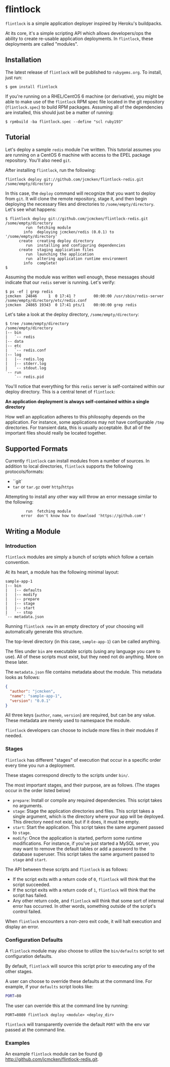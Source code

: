# flintlock

``flintlock`` is a simple application deployer inspired by Heroku's buildpacks. 

At its core, it's a simple scripting API which allows developers/ops the ability
to create re-usable application deployments. In ``flintlock``, these deployments 
are called "modules".

## Installation

The latest release of ``flintlock`` will be published to ``rubygems.org``. To install,
just run:

```console
$ gem install flintlock
```

If you're running on a RHEL/CentOS 6 machine (or derivative), you might be able to
make use of the ``flintlock`` RPM spec file located in the git repository 
(``flintlock.spec``) to build RPM packages. Assuming all of the dependencies are
installed, this should just be a matter of running:

```console
$ rpmbuild -ba flintlock.spec --define "scl ruby193"
```

## Tutorial

Let's deploy a sample ``redis`` module I've written. This tutorial assumes you 
are running on a CentOS 6 machine with access to the EPEL package repository.
You'll also need ``git``.

After installing ``flintlock``, run the following:

```console
flintlock deploy git://github.com/jcmcken/flintlock-redis.git /some/empty/directory
```

In this case, the ``deploy`` command will recognize that you want to deploy from ``git``.
It will clone the remote repository, stage it, and then begin deploying the necessary
files and directories to ``/some/empty/directory``. Let's see what happens:


```console
$ flintlock deploy git://github.com/jcmcken/flintlock-redis.git /some/empty/directory
         run  fetching module
        info  deploying jcmcken/redis (0.0.1) to '/some/empty/directory'
      create  creating deploy directory
         run  installing and configuring dependencies
      create  staging application files
         run  launching the application
         run  altering application runtime environment
        info  complete!
$
```

Assuming the module was written well enough, these messages should indicate that our
``redis`` server is running. Let's verify:

```console
$ ps -ef | grep redis
jcmcken  24846     1  0 17:41 ?        00:00:00 /usr/sbin/redis-server /some/empty/directory/etc/redis.conf
jcmcken  24865 19343  0 17:41 pts/1    00:00:00 grep redis
```

Let's take a look at the deploy directory, ``/some/empty/directory``:

```console
$ tree /some/empty/directory
/some/empty/directory
|-- bin
|   `-- redis
|-- data
|-- etc
|   `-- redis.conf
|-- log
|   |-- redis.log
|   |-- stderr.log
|   `-- stdout.log
`-- run
    `-- redis.pid
```

You'll notice that everything for this ``redis`` server is self-contained within our deploy
directory. This is a central tenet of ``flintlock``:

**An application deployment is always self-contained within a single directory**

How well an application adheres to this philosophy depends on the application. For instance,
some applications may not have configurable ``/tmp`` directories. For transient data, this
is usually acceptable. But all of the important files should really be located together.

## Supported Formats

Currently ``flintlock`` can install modules from a number of sources. In addition to
local directories, ``flintlock`` supports the following protocols/formats:

* ``git`
* ``tar`` or ``tar.gz`` over ``http``/``https``

Attempting to install any other way will throw an error message similar to the following:

```console
         run  fetching module
       error  don't know how to download 'https://github.com'!
```

## Writing a Module

### Introduction

``flintlock`` modules are simply a bunch of scripts which follow a certain convention.

At its heart, a module has the following minimal layout:

```text
sample-app-1
|-- bin
|   |-- defaults
|   |-- modify
|   |-- prepare
|   |-- stage
|   |-- start
|   `-- stop
`-- metadata.json
```

Running ``flintlock new`` in an empty directory of your choosing will automatically
generate this structure.

The top-level directory (in this case, ``sample-app-1``) can be called anything. 

The files under ``bin`` are executable scripts (using any language you care to use). All
of these scripts must exist, but they need not do anything. More on these later.

The ``metadata.json`` file contains metadata about the module. This metadata looks as follows:

```json
{
  "author": "jcmcken",
  "name": "sample-app-1",
  "version": "0.0.1"
}
```

All three keys (``author``, ``name``, ``version``) are required, but can be any value. These
metadata are merely used to namespace the module.

``flintlock`` developers can choose to include more files in their modules if needed.

### Stages

``flintlock`` has different "stages" of execution that occur in a specific order every time
you run a deployment.

These stages correspond directly to the scripts under ``bin/``.

The most important stages, and their purpose, are as follows. (The stages occur in the order listed below)

* ``prepare``: Install or compile any required dependencies. This script takes no arguments.
* ``stage``: Stage the application directories and files. This script takes a single argument,
  which is the directory where your app will be deployed. This directory need not exist, but if
  it does, it must be empty.
* ``start``: Start the application. This script takes the same argument passed to ``stage``.
* ``modify``: Once the application is started, perform some runtime modifications. For instance,
  if you've just started a MySQL server, you may want to remove the default tables or add a 
  password to the database superuser. This script takes the same argument passed to ``stage``
  and ``start``.

The API between these scripts and ``flintlock`` is as follows:

* If the script exits with a return code of ``0``, ``flintlock`` will think that the script
  succeeded.
* If the script exits with a return code of ``1``, ``flintlock`` will think that the script
  has failed.
* Any other return code, and ``flintlock`` will think that some sort of internal error has
  occurred. In other words, something outside of the script's control failed.

When ``flintlock`` encounters a non-zero exit code, it will halt execution and display an
error.

### Configuration Defaults

A ``flintlock`` module may also choose to utilize the ``bin/defaults`` script to set
configuration defaults.

By default, ``flintlock`` will source this script prior to executing any of the other 
stages.

A user can choose to override these defaults at the command line. For example, if your
``defaults`` script looks like:

```bash
PORT=80
```

The user can override this at the command line by running:

```console
PORT=8080 flintlock deploy <module> <deploy_dir>
```

``flintlock`` will transparently override the default ``PORT`` with the env var passed at the
command line.

### Examples

An example ``flintlock`` module can be found @ http://github.com/jcmcken/flintlock-redis.git.
